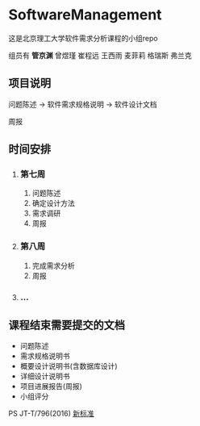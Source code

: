 # SoftwareManagement

这是北京理工大学软件需求分析课程的小组repo

组员有 **管京渊** 曾煜瑾 崔程远 王西雨 麦菲莉 格瑞斯 弗兰克



## 项目说明

问题陈述 -> 软件需求规格说明 -> 软件设计文档

周报





## 时间安排

1. ### 第七周 

   1. 问题陈述
   2. 确定设计方法
   3. 需求调研
   4. 周报

2. ### 第八周

   1. 完成需求分析
   2. 周报

3. ### ...



## 课程结束需要提交的文档

- 问题陈述
- 需求规格说明书
- 概要设计说明书(含数据库设计)
- 详细设计说明书
- 项目进展报告(周报)
- 小组评分



PS JT-T/796(2016) [新标准](https://max.book118.com/html/2015/1109/29021663.shtm)